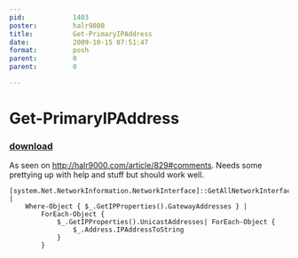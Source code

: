 ```yaml
---
pid:            1403
poster:         halr9000
title:          Get-PrimaryIPAddress
date:           2009-10-15 07:51:47
format:         posh
parent:         0
parent:         0

---
```


# Get-PrimaryIPAddress

### [download](1403.ps1)

As seen on http://halr9000.com/article/829#comments. Needs some prettying up with help and stuff but should work well.

```posh
[system.Net.NetworkInformation.NetworkInterface]::GetAllNetworkInterfaces() |
	Where-Object { $_.GetIPProperties().GatewayAddresses } |
		ForEach-Object {
			$_.GetIPProperties().UnicastAddresses| ForEach-Object {
				$_.Address.IPAddressToString
			}
		}
```
